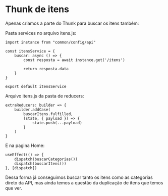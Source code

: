 # Thunk de itens

Apenas criamos a parte do Thunk para buscar os itens também:

Pasta services no arquivo itens.js:

    import instance from "common/config/api"

    const itensService = {
        buscar: async () => {
            const resposta = await instance.get('/itens')

            return resposta.data
        }
    }

    export default itensService

Arquivo itens.js da pasta de reducers:

    extraReducers: builder => {
        builder.addCase(
            buscarItens.fulfilled,
            (state, { payload }) => {
                state.push(...payload)
            }
        )
    }

E na pagina Home:

    useEffect(() => {
        dispatch(buscarCategorias())
        dispatch(buscarItens())
    }, [dispatch])

Dessa forma já conseguimos buscar tanto os itens como as categorias direto da API, mas ainda temos a questão da duplicação de itens que temos que ver.


